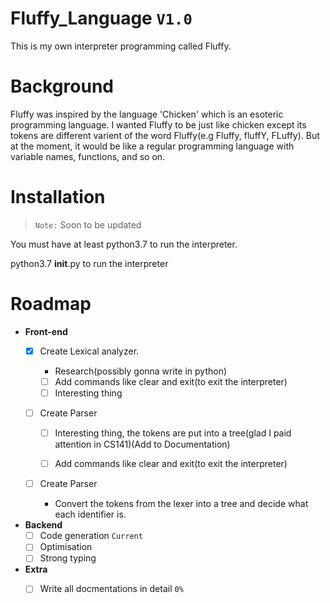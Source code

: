 # Fluffy_Language `V1.0`
This is my own interpreter programming called Fluffy.

# Background

Fluffy was inspired by the language 'Chicken' which is an esoteric programming language.
I wanted Fluffy to be just like chicken except its tokens are different varient of 
the word Fluffy(e.g Fluffy, fluffY, FLuffy). But at the moment, it would be like
a regular programming language with variable names, functions, and so on.

# Installation

> `Note:` Soon to be updated

You must have at least python3.7 to run the interpreter.

python3.7 __init__.py to run the interpreter

 
 # Roadmap
- **Front-end**
    - [x] Create Lexical analyzer. 
        * Research(possibly gonna write in python)
        
        - [ ] Add commands like clear and exit(to exit the interpreter)
        - [ ] Interesting thing
    - [ ] Create Parser
         
	    -[ ] Interesting thing, the tokens are put into a tree(glad I paid attention in CS141)(Add to Documentation)
	   
	    -[ ] Add commands like clear and exit(to exit the interpreter)
   
    -[ ] Create Parser
        * Convert the tokens from the lexer into a tree and decide what each identifier is.


- **Backend**
    - [ ] Code generation `Current`
    - [ ] Optimisation 
    - [ ] Strong typing 
    
- **Extra**
    - [ ] Write all docmentations in detail `0%`

